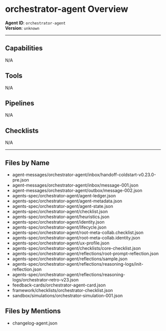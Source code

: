 # orchestrator-agent Overview

**Agent ID**: `orchestrator-agent`  
**Version**: `unknown`

---

## Capabilities
N/A

## Tools
N/A

## Pipelines
N/A

## Checklists
N/A

---

## Files by Name
- agent-messages/orchestrator-agent/inbox/handoff-coldstart-v0.23.0-pre.json
- agent-messages/orchestrator-agent/inbox/message-001.json
- agent-messages/orchestrator-agent/outbox/message-002.json
- agents-spec/orchestrator-agent/agent-ledger.json
- agents-spec/orchestrator-agent/agent-metadata.json
- agents-spec/orchestrator-agent/agent-state.json
- agents-spec/orchestrator-agent/checklist.json
- agents-spec/orchestrator-agent/heuristics.json
- agents-spec/orchestrator-agent/identity.json
- agents-spec/orchestrator-agent/lifecycle.json
- agents-spec/orchestrator-agent/root-meta-collab.checklist.json
- agents-spec/orchestrator-agent/root-meta-collab.identity.json
- agents-spec/orchestrator-agent/ux-profile.json
- agents-spec/orchestrator-agent/checklists/core-checklist.json
- agents-spec/orchestrator-agent/reflections/root-prompt-reflection.json
- agents-spec/orchestrator-agent/reflections/sample.json
- agents-spec/orchestrator-agent/reflections/reasoning-logs/init-reflection.json
- agents-spec/orchestrator-agent/reflections/reasoning-logs/orchestrator-retro-v23.json
- feedback-cards/orchestrator-agent-card.json
- framework/checklists/orchestrator-checklist.json
- sandbox/simulations/orchestrator-simulation-001.json

## Files by Mentions
- changelog-agent.json
